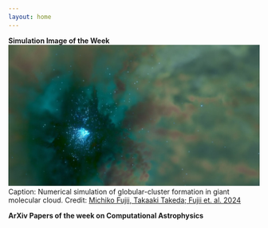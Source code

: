 ```yaml
---
layout: home
---
```


**Simulation Image of the Week**
![SimImg](/assets/images/GlobularClusterFormationFujii2024_1.jpg)
Caption: Numerical simulation of globular-cluster formation in giant molecular cloud.
Credit: [Michiko Fujii, Takaaki Takeda; Fujii et. al. 2024](https://ui.adsabs.harvard.edu/abs/2024Sci...384.1488F/abstract)



**ArXiv Papers of the week on Computational Astrophysics**

